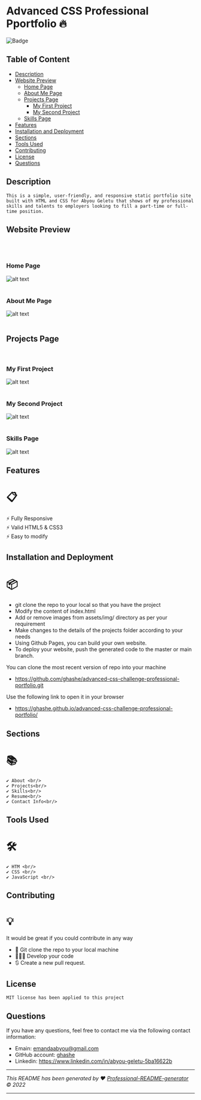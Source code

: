 # Advanced CSS Professional Pportfolio 🔥

![Badge](https://img.shields.io/badge/License-MIT-blue.svg)

## Table of Content

- [Description](#description)
- [Website Preview](#website-preview)
  - [Home Page](#home-page)
  - [About Me Page](#about-me-page)
  - [Projects Page](#projects-page)
    - [My First Project](#my-first-project)
    - [My Second Project](#my-second-project)
  - [Skills Page](#skills-page)
- [Features](#features)
- [Installation and Deployment](#installation-and-deployment)
- [Sections](#sections)
- [Tools Used](#tools-used)
- [Contributing](#contributing)
- [License](#license)
- [Questions](#questions)

## Description

    This is a simple, user-friendly, and responsive static portfolio site built with HTML and CSS for Abyou Geletu that shows of my professional skills and talents to employers looking to fill a part-time or full-time position.

## Website Preview

<br/> <br/>

### Home Page

![alt text](/assets/images/home-page.png)
<br/> <br/>

### About Me Page

![alt text](/assets/images/about-me.png)
<br/> <br/>

## Projects Page

<br/>

### My First Project

![alt text](/assets/images/my-first%20project.png)
<br/> <br/>

### My Second Project

![alt text](/assets/images/my-second-project.png)
<br/> <br/>

### Skills Page

![alt text](/assets/images/skills.png)

## Features

# 📋

⚡️ Fully Responsive <br/>
⚡️ Valid HTML5 & CSS3<br/>
⚡️ Easy to modify <br/>

## Installation and Deployment

# 📦

- git clone the repo to your local so that you have the project
- Modify the content of index.html
- Add or remove images from assets/img/ directory as per your requirement
- Make changes to the details of the projects folder according to your needs
- Using Github Pages, you can build your own website.
- To deploy your website, push the generated code to the master or main branch.

You can clone the most recent version of repo into your machine

- https://github.com/ghashe/advanced-css-challenge-professional-portfolio.git

Use the following link to open it in your browser

- https://ghashe.github.io/advanced-css-challenge-professional-portfolio/

## Sections

# 📚

    ✔️ About <br/>
    ✔️ Projects<br/>
    ✔️ Skills<br/>
    ✔️ Resume<br/>
    ✔️ Contact Info<br/>

## Tools Used

# 🛠️

    ✔️ HTM <br/>
    ✔️ CSS <br/>
    ✔️ JavaScript <br/>

## Contributing

# 💡

It would be great if you could contribute in any way

- 👯 Git clone the repo to your local machine
- 🔨🔨🔨 Develop your code
- 🔃 Create a new pull request.

## License

    MIT license has been applied to this project

## Questions

If you have any questions, feel free to contact me via the following contact information:

- Emain: emandaabyou@gmail.com
- GitHub account: [ghashe](https://github.com/ghashe)
- Linkedin: https://www.linkedin.com/in/abyou-geletu-5ba16622b

---

_This README has been generated by ❤ [Professional-README-generator](https://github.com/ghashe/professional-README-generator) © 2022_

---
